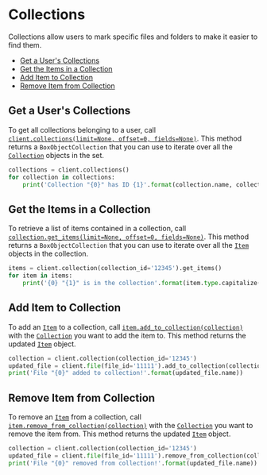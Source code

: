 Collections
===========

Collections allow users to mark specific files and folders to make it easier to find them.

<!-- START doctoc generated TOC please keep comment here to allow auto update -->
<!-- DON'T EDIT THIS SECTION, INSTEAD RE-RUN doctoc TO UPDATE -->


- [Get a User's Collections](#get-a-users-collections)
- [Get the Items in a Collection](#get-the-items-in-a-collection)
- [Add Item to Collection](#add-item-to-collection)
- [Remove Item from Collection](#remove-item-from-collection)

<!-- END doctoc generated TOC please keep comment here to allow auto update -->

Get a User's Collections
------------------------

To get all collections belonging to a user, call [`client.collections(limit=None, offset=0, fields=None)`][collections].
This method returns a `BoxObjectCollection` that you can use to iterate over all the
[`Collection`][collection_class] objects in the set.

<!-- sample get_collections -->
```python
collections = client.collections()
for collection in collections:
    print('Collection "{0}" has ID {1}'.format(collection.name, collection.id))
```

[collections]: https://box-python-sdk.readthedocs.io/en/latest/boxsdk.client.html#boxsdk.client.client.Client.collections
[collection_class]: https://box-python-sdk.readthedocs.io/en/latest/boxsdk.object.html#boxsdk.object.collection.Collection

Get the Items in a Collection
-----------------------------

To retrieve a list of items contained in a collection, call
[`collection.get_items(limit=None, offset=0, fields=None)`][get_items].  This method returns a
`BoxObjectCollection` that you can use to iterate over all the [`Item`][item_class] objects in
the collection.

<!-- sample get_collections_id_items -->
```python
items = client.collection(collection_id='12345').get_items()
for item in items:
    print('{0} "{1}" is in the collection'.format(item.type.capitalize(), item.name))
```

[get_items]: https://box-python-sdk.readthedocs.io/en/latest/boxsdk.object.html#boxsdk.object.collection.Collection.get_items
[item_class]: https://box-python-sdk.readthedocs.io/en/latest/boxsdk.object.html#boxsdk.object.item.Item

Add Item to Collection
----------------------

To add an [`Item`][item_class] to a collection, call [`item.add_to_collection(collection)`][add_to_collection] with the
[`Collection`][collection_class] you want to add the item to.  This method returns the updated [`Item`][item_class]
object.

<!-- sample put_files_id add_to_collection -->
```python
collection = client.collection(collection_id='12345')
updated_file = client.file(file_id='11111').add_to_collection(collection)
print('File "{0}" added to collection!'.format(updated_file.name))
```

[add_to_collection]: https://box-python-sdk.readthedocs.io/en/latest/boxsdk.object.html#boxsdk.object.item.Item.add_to_collection

Remove Item from Collection
---------------------------

To remove an [`Item`][item_class] from a collection, call
[`item.remove_from_collection(collection)`][remove_from_collection] with the [`Collection`][collection_class] you want
to remove the item from.  This method returns the updated [`Item`][item_class] object.

<!-- sample put_files_id remove_from_collection -->
```python
collection = client.collection(collection_id='12345')
updated_file = client.file(file_id='11111').remove_from_collection(collection)
print('File "{0}" removed from collection!'.format(updated_file.name))
```

[remove_from_collection]: https://box-python-sdk.readthedocs.io/en/latest/boxsdk.object.html#boxsdk.object.item.Item.remove_from_collection

